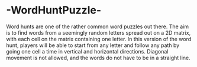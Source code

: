 # -WordHuntPuzzle-
Word hunts are one of the rather common word puzzles out there. The aim is to find words from a seemingly random letters spread out on a 2D matrix, with each cell on the matrix containing one letter. In this version of the word hunt, players will be able to start from any letter and follow any path by going one cell a time in vertical and horizontal directions. Diagonal movement is not allowed, and the words do not have to be in a straight line.
